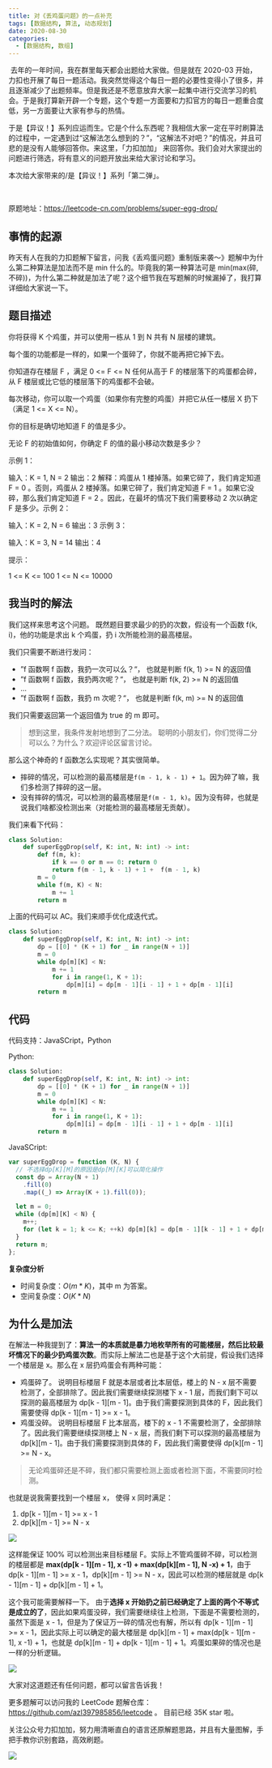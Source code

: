 ```yaml
---
title: 对《丢鸡蛋问题》的一点补充
tags: [数据结构, 算法, 动态规划]
date: 2020-08-30
categories:
  - [数据结构, 数组]
---
```


​ 去年的一年时间，我在群里每天都会出题给大家做。但是就在 2020-03 开始，力扣也开展了每日一题活动。我突然觉得这个每日一题的必要性变得小了很多，并且逐渐减少了出题频率。但是我还是不愿意放弃大家一起集中进行交流学习的机会。于是我打算新开辟一个专题，这个专题一方面要和力扣官方的每日一题重合度低，另一方面要让大家有参与的热情。

于是【异议！】系列应运而生。它是个什么东西呢？我相信大家一定在平时刷算法的过程中，一定遇到过“这解法怎么想到的？”，“这解法不对吧？”的情况，并且可悲的是没有人能够回答你。来这里，「力扣加加」 来回答你。我们会对大家提出的问题进行筛选，将有意义的问题开放出来给大家讨论和学习。

本次给大家带来的/是【异议！】系列「第二弹」。

​<!-- more -->

原题地址：https://leetcode-cn.com/problems/super-egg-drop/

## 事情的起源

昨天有人在我的力扣题解下留言，问我《丢鸡蛋问题》重制版来袭～》题解中为什么第二种算法是加法而不是 min 什么的。毕竟我的第一种算法可是 min(max(碎, 不碎))，为什么第二种就是加法了呢？这个细节我在写题解的时候漏掉了，我打算详细给大家说一下。

## 题目描述

你将获得 K 个鸡蛋，并可以使用一栋从 1 到 N 共有 N 层楼的建筑。

每个蛋的功能都是一样的，如果一个蛋碎了，你就不能再把它掉下去。

你知道存在楼层 F ，满足 0 <= F <= N 任何从高于 F 的楼层落下的鸡蛋都会碎，从 F 楼层或比它低的楼层落下的鸡蛋都不会破。

每次移动，你可以取一个鸡蛋（如果你有完整的鸡蛋）并把它从任一楼层 X 扔下（满足 1 <= X <= N）。

你的目标是确切地知道 F 的值是多少。

无论 F 的初始值如何，你确定 F 的值的最小移动次数是多少？

示例 1：

输入：K = 1, N = 2 输出：2 解释：鸡蛋从 1 楼掉落。如果它碎了，我们肯定知道 F = 0 。否则，鸡蛋从 2 楼掉落。如果它碎了，我们肯定知道 F = 1 。如果它没碎，那么我们肯定知道 F = 2 。因此，在最坏的情况下我们需要移动 2 次以确定 F 是多少。示例 2：

输入：K = 2, N = 6 输出：3 示例 3：

输入：K = 3, N = 14 输出：4

提示：

1 <= K <= 100 1 <= N <= 10000

## 我当时的解法

我们这样来思考这个问题。 既然题目要求最少的扔的次数，假设有一个函数 f(k, i)，他的功能是求出 k 个鸡蛋，扔 i 次所能检测的最高楼层。

我们只需要不断进行发问：

- ”f 函数啊 f 函数，我扔一次可以么？“， 也就是判断 f(k, 1) >= N 的返回值
- ”f 函数啊 f 函数，我扔两次呢？“， 也就是判断 f(k, 2) >= N 的返回值
- ...
- ”f 函数啊 f 函数，我扔 m 次呢？“， 也就是判断 f(k, m) >= N 的返回值

我们只需要返回第一个返回值为 true 的 m 即可。

> 想到这里，我条件发射地想到了二分法。 聪明的小朋友们，你们觉得二分可以么？为什么？欢迎评论区留言讨论。

那么这个神奇的 f 函数怎么实现呢？其实很简单。

- 摔碎的情况，可以检测的最高楼层是`f(m - 1, k - 1) + 1`。因为碎了嘛，我们多检测了摔碎的这一层。
- 没有摔碎的情况，可以检测的最高楼层是`f(m - 1, k)`。因为没有碎，也就是说我们啥都没检测出来（对能检测的最高楼层无贡献）。

我们来看下代码：

```py
class Solution:
    def superEggDrop(self, K: int, N: int) -> int:
        def f(m, k):
            if k == 0 or m == 0: return 0
            return f(m - 1, k - 1) + 1 +  f(m - 1, k)
        m = 0
        while f(m, K) < N:
            m += 1
        return m
```

上面的代码可以 AC。我们来顺手优化成迭代式。

```py
class Solution:
    def superEggDrop(self, K: int, N: int) -> int:
        dp = [[0] * (K + 1) for _ in range(N + 1)]
        m = 0
        while dp[m][K] < N:
            m += 1
            for i in range(1, K + 1):
                dp[m][i] = dp[m - 1][i - 1] + 1 + dp[m - 1][i]
        return m
```

## 代码

代码支持：JavaSCript，Python

Python:

```py
class Solution:
    def superEggDrop(self, K: int, N: int) -> int:
        dp = [[0] * (K + 1) for _ in range(N + 1)]
        m = 0
        while dp[m][K] < N:
            m += 1
            for i in range(1, K + 1):
                dp[m][i] = dp[m - 1][i - 1] + 1 + dp[m - 1][i]
        return m
```

JavaSCript:

```js
var superEggDrop = function (K, N) {
  // 不选择dp[K][M]的原因是dp[M][K]可以简化操作
  const dp = Array(N + 1)
    .fill(0)
    .map((_) => Array(K + 1).fill(0));

  let m = 0;
  while (dp[m][K] < N) {
    m++;
    for (let k = 1; k <= K; ++k) dp[m][k] = dp[m - 1][k - 1] + 1 + dp[m - 1][k];
  }
  return m;
};
```

**复杂度分析**

- 时间复杂度：$O(m * K)$，其中 m 为答案。
- 空间复杂度：$O(K * N)$

## 为什么是加法

在解法一种我提到了：**算法一的本质就是暴力地枚举所有的可能楼层，然后比较最坏情况下的最少扔鸡蛋次数**。而实际上解法二也是基于这个大前提，假设我们选择一个楼层是 x。那么在 x 层扔鸡蛋会有两种可能：

- 鸡蛋碎了。 说明目标楼层 F 就是本层或者比本层低，楼上的 N - x 层不需要检测了，全部排除了。因此我们需要继续探测楼下 x - 1 层，而我们剩下可以探测的最高楼层为 dp[k - 1][m - 1]。由于我们需要探测到具体的 F，因此我们需要使得 dp[k - 1][m - 1] >= x - 1。
- 鸡蛋没碎。 说明目标楼层 F 比本层高，楼下的 x - 1 不需要检测了，全部排除了。因此我们需要继续探测楼上 N - x 层，而我们剩下可以探测的最高楼层为 dp[k][m - 1]。由于我们需要探测到具体的 F，因此我们需要使得 dp[k][m - 1] >= N - x。

> 无论鸡蛋碎还是不碎，我们都只需要检测上面或者检测下面，不需要同时检测。

也就是说我需要找到一个楼层 x， 使得 x 同时满足：

1. dp[k - 1][m - 1] >= x - 1
2. dp[k][m - 1] >= N - x

![](https://tva1.sinaimg.cn/large/007S8ZIlly1gi8srcdy0ej30uq0pqwgy.jpg)

这样能保证 100% 可以检测出来目标楼层 F。实际上不管鸡蛋碎不碎，可以检测的楼层都是 **max(dp[k - 1][m - 1], x -1) + max(dp[k][m - 1], N -x) + 1**，由于 dp[k - 1][m - 1] >= x - 1，dp[k][m - 1] >= N - x，因此可以检测的楼层就是 dp[k - 1][m - 1] + dp[k][m - 1] + 1。

这个我可能需要解释一下。 由于**选择 x 开始扔之前已经确定了上面的两个不等式是成立的了**，因此如果鸡蛋没碎，我们需要继续往上检测，下面是不需要检测的，虽然下面是 x - 1，但是为了保证万一碎的情况也有解，所以有 dp[k - 1][m - 1] >= x - 1，因此实际上可以确定的最大楼层是 dp[k][m - 1] + max(dp[k - 1][m - 1], x -1) + 1，也就是 dp[k][m - 1] + dp[k - 1][m - 1] + 1。鸡蛋如果碎的情况也是一样的分析逻辑。

![](https://tva1.sinaimg.cn/large/007S8ZIlly1gi8ssdjteoj30rg0tktby.jpg)

大家对这道题还有任何问题，都可以留言告诉我！

更多题解可以访问我的 LeetCode 题解仓库：https://github.com/azl397985856/leetcode 。 目前已经 35K star 啦。

关注公众号力扣加加，努力用清晰直白的语言还原解题思路，并且有大量图解，手把手教你识别套路，高效刷题。

![](https://tva1.sinaimg.cn/large/007S8ZIlly1gfcuzagjalj30p00dwabs.jpg)
